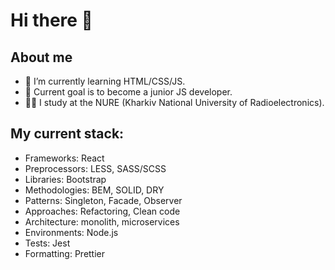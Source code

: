 # Hi there 👋
## About me
- 🌱 I’m currently learning HTML/CSS/JS.
- 🔭 Current goal is to become a junior JS developer.
- 👨‍🎓 I study at the NURE (Kharkiv National University of Radioelectronics).

## My current stack:
- Frameworks: React
- Preprocessors: LESS, SASS/SCSS
- Libraries: Bootstrap
- Methodologies: BEM, SOLID, DRY
- Patterns: Singleton, Facade, Observer
- Approaches: Refactoring, Clean code
- Architecture: monolith, microservices
- Environments: Node.js
- Tests: Jest
- Formatting: Prettier
<!--
**Riksev/Riksev** is a ✨ _special_ ✨ repository because its `README.md` (this file) appears on your GitHub profile.

Here are some ideas to get you started:

- 🔭 I’m currently working on ...
- 🌱 I’m currently learning ...
- 👯 I’m looking to collaborate on ...
- 🤔 I’m looking for help with ...
- 💬 Ask me about ...
- 📫 How to reach me: ...
- 😄 Pronouns: ...
- ⚡ Fun fact: ...
-->
